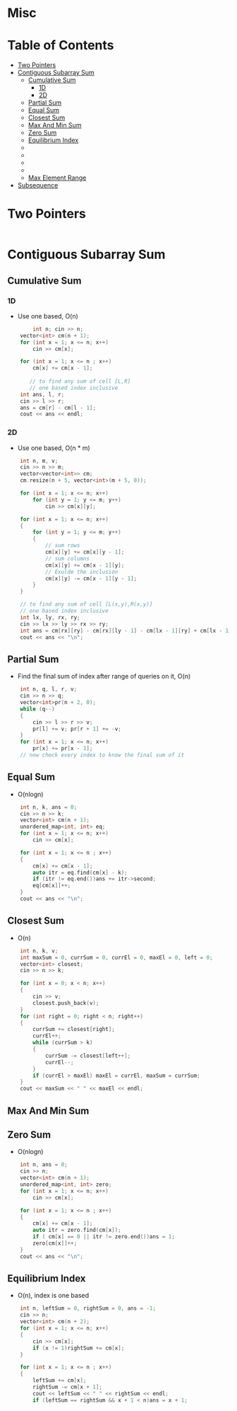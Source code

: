 # Misc

Table of Contents
================= 
- [Two Pointers](#two-pointers)
- [Contiguous Subarray Sum](#contiguous-subaaray)
  * [Cumulative Sum](#cumulative-sum)
    + [1D](#1d)
    + [2D](#2d)
  * [Partial Sum](#partial-sum)
  * [Equal Sum](#equal-sum)
  * [Closest Sum](#closest-sum)
  * [Max And Min Sum](#max-and-min-sum)
  * [Zero Sum](#zero-sum)
  * [Equilibrium Index](#equilibrium-index)
  * [](#)
  * [](#)
  * [](#)
  * [](#)
  * [Max Element Range](#max-element-range)
- [Subsequence](#subsequence)

# Two Pointers
```cpp
```
# Contiguous Subarray Sum
## Cumulative Sum
### 1D
- Use one based, O(n)
```cpp
        int n; cin >> n;
	vector<int> cm(n + 1);
	for (int x = 1; x <= n; x++)
		cin >> cm[x];

	for (int x = 1; x <= n ; x++)
		cm[x] += cm[x - 1];
	
       // to find any sum of cell [L,R]
       // one based index inclusive
	int ans, l, r;
	cin >> l >> r;
	ans = cm[r] - cm[l - 1];
	cout << ans << endl;
```
### 2D
- Use one based, O(n * m)
```cpp
	int n, m, v;
	cin >> n >> m;
	vector<vector<int>> cm;
	cm.resize(n + 5, vector<int>(m + 5, 0));

	for (int x = 1; x <= n; x++)
		for (int y = 1; y <= m; y++)
			cin >> cm[x][y];

	for (int x = 1; x <= n; x++)
	{
		for (int y = 1; y <= m; y++)
		{
			// sum rows
			cm[x][y] += cm[x][y - 1];
			// sum columns
			cm[x][y] += cm[x - 1][y];
			// Exulde the inclusion
			cm[x][y] -= cm[x - 1][y - 1];
		}
	}

	// to find any sum of cell [L(x,y),R(x,y)]
	// one based index inclusive
	int lx, ly, rx, ry;
	cin >> lx >> ly >> rx >> ry;
	int ans = cm[rx][ry] - cm[rx][ly - 1] - cm[lx - 1][ry] + cm[lx - 1][ly - 1];
	cout << ans << "\n";
```

## Partial Sum
- Find the final sum of index after range of queries on it, O(n)
```cpp
	int n, q, l, r, v;
	cin >> n >> q;
	vector<int>pr(n + 2, 0);
	while (q--)
	{
		cin >> l >> r >> v;
		pr[l] += v; pr[r + 1] += -v;
	}
	for (int x = 1; x <= n; x++)
		pr[x] += pr[x - 1];
    // now check every index to know the final sum of it
```
## Equal Sum
- O(nlogn)
```cpp
	int n, k, ans = 0;
	cin >> n >> k;
	vector<int> cm(n + 1);
	unordered_map<int, int> eq;
	for (int x = 1; x <= n; x++)
		cin >> cm[x];

	for (int x = 1; x <= n ; x++)
	{
		cm[x] += cm[x - 1];
		auto itr = eq.find(cm[x] - k);
		if (itr != eq.end())ans += itr->second;
		eq[cm[x]]++;
	}
	cout << ans << "\n";
```
## Closest Sum
- O(n)
```cpp
	int n, k, v;
	int maxSum = 0, currSum = 0, currEl = 0, maxEl = 0, left = 0;
	vector<int> closest;
	cin >> n >> k;

	for (int x = 0; x < n; x++)
	{
		cin >> v;
		closest.push_back(v);
	}
	for (int right = 0; right < n; right++)
	{
		currSum += closest[right];
		currEl++;
		while (currSum > k)
		{
			currSum -= closest[left++];
			currEl--;
		}
		if (currEl > maxEl) maxEl = currEl, maxSum = currSum;
	}
	cout << maxSum << " " << maxEl << endl;
```
## Max And Min Sum
## Zero Sum
- O(nlogn)
```cpp
	int n, ans = 0;
	cin >> n;
	vector<int> cm(n + 1);
	unordered_map<int, int> zero;
	for (int x = 1; x <= n; x++)
		cin >> cm[x];

	for (int x = 1; x <= n ; x++)
	{
		cm[x] += cm[x - 1];
		auto itr = zero.find(cm[x]);
		if ( cm[x] == 0 || itr != zero.end())ans = 1;
		zero[cm[x]]++;
	}
	cout << ans << "\n";
```
## Equilibrium Index
- O(n), index is one based
```cpp
	int n, leftSum = 0, rightSum = 0, ans = -1;
	cin >> n;
	vector<int> cm(n + 2);
	for (int x = 1; x <= n; x++)
	{
		cin >> cm[x];
		if (x != 1)rightSum += cm[x];
	}

	for (int x = 1; x <= n ; x++)
	{
		leftSum += cm[x];
		rightSum -= cm[x + 1];
		cout << leftSum << " " << rightSum << endl;
		if (leftSum == rightSum && x + 1 < n)ans = x + 1;
```
